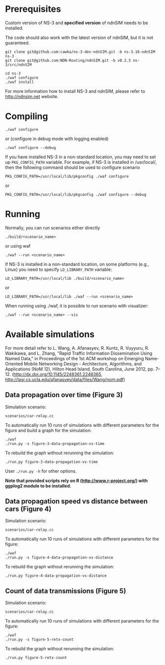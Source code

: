 Prerequisites
=============

Custom version of NS-3 and **specified version** of ndnSIM needs to be installed.

The code should also work with the latest version of ndnSIM, but it is not guaranteed.

    git clone git@github.com:cawka/ns-3-dev-ndnSIM.git -b ns-3.16-ndnSIM ns-3
    git clone git@github.com:NDN-Routing/ndnSIM.git -b v0.2.5 ns-3/src/ndnSIM

    cd ns-3
    ./waf configure
    ./waf install

For more information how to install NS-3 and ndnSIM, please refer to http://ndnsim.net website.

Compiling
=========

``./waf configure``

or (configure in debug mode with logging enabled)

``./waf configure --debug``

If you have installed NS-3 in a non-standard location, you may need to set up ``PKG_CONFIG_PATH`` variable.
For example, if NS-3 is installed in /usr/local/, then the following command should be used to
configure scenario

``PKG_CONFIG_PATH=/usr/local/lib/pkgconfig ./waf configure``

or

``PKG_CONFIG_PATH=/usr/local/lib/pkgconfig ./waf configure --debug``

Running
=======

Normally, you can run scenarios either directly

``./build/<scenario_name>``

or using waf

``./waf --run <scenario_name>``

If NS-3 is installed in a non-standard location, on some platforms (e.g., Linux) you need to specify ``LD_LIBRARY_PATH`` variable:

``LD_LIBRARY_PATH=/usr/local/lib ./build/<scenario_name>``

or

``LD_LIBRARY_PATH=/usr/local/lib ./waf --run <scenario_name>``


When running using ./waf, it is possible to run scenario with visualizer:

``./waf --run <scenario_name> --vis``


Available simulations
=====================

For more detail refer to L. Wang, A. Afanasyev, R. Kuntz, R. Vuyyuru, R. Wakikawa, and L. Zhang, "Rapid Traffic Information Dissemination Using Named Data," in Proceedings of the 1st ACM workshop on Emerging Name-Oriented Mobile Networking Design - Architecture, Algorithms, and Applications (NoM 12), Hilton Head Island, South Carolina, June 2012, pp. 7–12. (http://dx.doi.org/10.1145/2248361.2248365, http://lasr.cs.ucla.edu/afanasyev/data/files/Wang/nom.pdf)

## Data propagation over time (Figure 3)

Simulation scenario:

    scenarios/car-relay.cc

To automatically run 10 runs of simulations with different parameters for the figure and build a graph for the simulation:

    ./waf
    ./run.py -s figure-3-data-propagation-vs-time

To rebuild the graph without rerunning the simulation:

    ./run.py figure-3-data-propagation-vs-time

User ``./run.py -h`` for other options.

**Note that provided scripts rely on R (http://www.r-project.org/) with ggplog2 module to be installed.**

## Data propagation speed vs distance between cars (Figure 4)

Simulation scenario:

    scenarios/car-relay.cc

To automatically run 10 runs of simulations with different parameters for the figure:

    ./waf
    ./run.py -s figure-4-data-propagation-vs-distance

To rebuild the graph without rerunning the simulation:

    ./run.py figure-4-data-propagation-vs-distance

## Count of data transmissions (Figure 5)

Simulation scenario:

    scenarios/car-relay.cc

To automatically run 10 runs of simulations with different parameters for the figure:

    ./waf
    ./run.py -s figure-5-retx-count

To rebuild the graph without rerunning the simulation:

    ./run.py figure-5-retx-count
